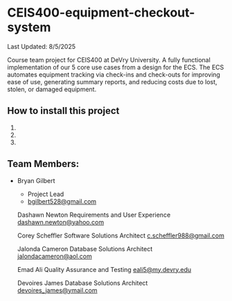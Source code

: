 # CEIS400-equipment-checkout-system

Last Updated: 8/5/2025

Course team project for CEIS400 at DeVry University. A fully functional implementation of our 5 core use cases from a design for the ECS. The ECS automates equipment tracking via check-ins and check-outs for improving ease of use, generating summary reports, and reducing costs due to lost, stolen, or damaged equipment.

## How to install this project

1. 
2. 
3. 

## Team Members:

- Bryan Gilbert
  - Project Lead
  - bgilbert528@gmail.com

  Dashawn Newton
    Requirements and User Experience
    dashawn.newton@yahoo.com

  Corey Scheffler
    Software Solutions Architect
    c.scheffler988@gmail.com

  Jalonda Cameron
    Database Solutions Architect
    jalondacameron@aol.com

  Emad Ali
    Quality Assurance and Testing
    eali5@my.devry.edu

  Devoires James
    Database Solutions Architect
    devoires_james@ymail.com

